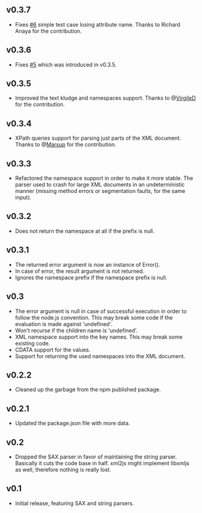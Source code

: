 ## v0.3.7
 * Fixes [#6](https://github.com/SaltwaterC/libxml-to-js/issues/6) simple test case losing attribute name. Thanks to Richard Anaya for the contribution.

## v0.3.6
 * Fixes [#5](https://github.com/SaltwaterC/libxml-to-js/pull/5) which was introduced in v0.3.5.

## v0.3.5
 * Improved the text kludge and namespaces support. Thanks to @[VirgileD](https://github.com/VirgileD) for the contribution.

## v0.3.4
 * XPath queries support for parsing just parts of the XML document. Thanks to @[Marsup](https://github.com/Marsup) for the contribution.

## v0.3.3
 * Refactored the namespace support in order to make it more stable. The parser used to crash for large XML documents in an undeterministic manner (missing method errors or segmentation faults, for the same input).

## v0.3.2
 * Does not return the namespace at all if the prefix is null.

## v0.3.1
 * The returned error argument is now an instance of Error().
 * In case of error, the result argument is not returned.
 * Ignores the namespace prefix if the namespace prefix is null.

## v0.3
 * The error argument is null in case of successful execution in order to follow the node.js convention. This may break some code if the evaluation is made against 'undefined'.
 * Won't recurse if the children name is 'undefined'.
 * XML namespace support into the key names. This may break some existing code.
 * CDATA support for the values.
 * Support for returning the used namespaces into the XML document.

## v0.2.2
 * Cleaned up the garbage from the npm published package.

## v0.2.1
 * Updated the package.json file with more data.

## v0.2
 * Dropped the SAX parser in favor of maintaining the string parser. Basically it cuts the code base in half. xml2js might implement libxmljs as well, therefore nothing is really lost.

## v0.1
 * Initial release, featuring SAX and string parsers.
